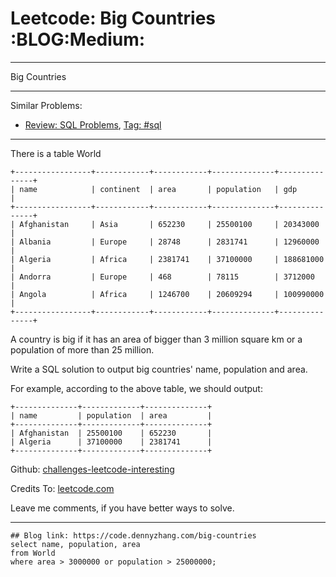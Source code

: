 # Leetcode: Big Countries     :BLOG:Medium:


---

Big Countries  

---

Similar Problems:  
-   [Review: SQL Problems](https://code.dennyzhang.com/review-sql), [Tag: #sql](https://code.dennyzhang.com/tag/sql)

---

There is a table World  

    +-----------------+------------+------------+--------------+---------------+
    | name            | continent  | area       | population   | gdp           |
    +-----------------+------------+------------+--------------+---------------+
    | Afghanistan     | Asia       | 652230     | 25500100     | 20343000      |
    | Albania         | Europe     | 28748      | 2831741      | 12960000      |
    | Algeria         | Africa     | 2381741    | 37100000     | 188681000     |
    | Andorra         | Europe     | 468        | 78115        | 3712000       |
    | Angola          | Africa     | 1246700    | 20609294     | 100990000     |
    +-----------------+------------+------------+--------------+---------------+

A country is big if it has an area of bigger than 3 million square km or a population of more than 25 million.  

Write a SQL solution to output big countries' name, population and area.  

For example, according to the above table, we should output:  

    +--------------+-------------+--------------+
    | name         | population  | area         |
    +--------------+-------------+--------------+
    | Afghanistan  | 25500100    | 652230       |
    | Algeria      | 37100000    | 2381741      |
    +--------------+-------------+--------------+

Github: [challenges-leetcode-interesting](https://github.com/DennyZhang/challenges-leetcode-interesting/tree/master/big-countries)  

Credits To: [leetcode.com](https://leetcode.com/problems/big-countries/description/)  

Leave me comments, if you have better ways to solve.  

---

    ## Blog link: https://code.dennyzhang.com/big-countries
    select name, population, area
    from World
    where area > 3000000 or population > 25000000;